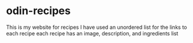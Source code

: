 # odin-recipes
This is my website for recipes
I have used an unordered list for the links to each recipe
each recipe has an image, description, and ingredients list